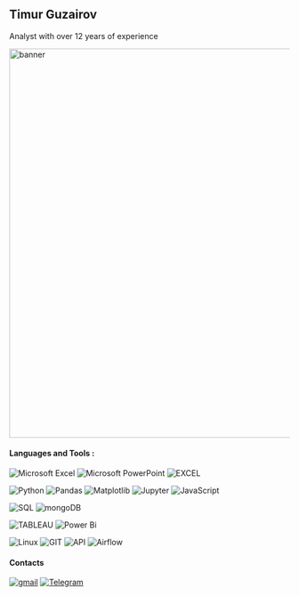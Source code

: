 ## Timur Guzairov
Analyst with over 12 years of experience



<img src="https://quasa.io/storage/images/news/3jKzGHWPJdpU3XM74WMCugOaAKGzs0W0cm33yTkz.webp" alt="banner" style="width: 700px">

#### Languages and Tools :
![Microsoft Excel](https://img.shields.io/badge/Microsoft_Excel-217346?style=for-the-badge&logo=microsoft-excel&logoColor=white)
![Microsoft PowerPoint](https://img.shields.io/badge/Microsoft_PowerPoint-B7472A?style=for-the-badge&logo=microsoft-powerpoint&logoColor=white)
![EXCEL](https://img.shields.io/badge/-Google_Sheets-FFF?style=for-the-badge&logo=GoogleSheets)

![Python](https://img.shields.io/badge/-Python-FFF?style=for-the-badge&logo=python)
![Pandas](https://img.shields.io/badge/pandas-%23150458.svg?style=for-the-badge&logo=pandas&logoColor=white)
![Matplotlib](https://img.shields.io/badge/Matplotlib-%23ffffff.svg?style=for-the-badge&logo=Matplotlib&logoColor=black)
![Jupyter](https://img.shields.io/badge/-Jupyter_Notebook-FFF?style=for-the-badge&logo=Jupyter)
![JavaScript](https://img.shields.io/badge/javascript-%23323330.svg?style=for-the-badge&logo=javascript&logoColor=%23F7DF1E)

![SQL](https://img.shields.io/badge/-SQL-00A4EF?style=for-the-badge&logo=SQL)
![mongoDB](https://img.shields.io/badge/-MongoDB-ffffff?style=for-the-badge&logo=MongoDB)

![TABLEAU](https://img.shields.io/badge/Tableau-E97627?style=for-the-badge&logo=Tableau&logoColor=white)
![Power Bi](https://img.shields.io/badge/power_bi-F2C811?style=for-the-badge&logo=powerbi&logoColor=black)

![Linux](https://img.shields.io/badge/Linux-FCC624?style=for-the-badge&logo=linux&logoColor=black)
![GIT](https://img.shields.io/badge/-GIT-FFF?style=for-the-badge&logo=GIT)
![API](https://img.shields.io/badge/-API-FF6600?style=for-the-badge&logo=API)
![Airflow](https://img.shields.io/badge/-Airflow-77DDE7?style=for-the-badge&logo=AIRFLOW)

#### Contacts
<a href="mailto: mrtimmag@gmail.com">![gmail](https://img.shields.io/badge/Gmail-D14836?style=for-the-badge&logo=gmail&logoColor=white)</a>
<a href="">[![Telegram](https://img.shields.io/badge/-Telegram-27A7E7?style=for-the-badge&logo=telegram)](https://t.me/T_i_m_T_i_m)</a>

